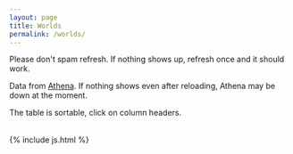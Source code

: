 ```yaml
---
layout: page
title: Worlds
permalink: /worlds/
---
```


Please don't spam refresh. If nothing shows up, refresh once and it should work.

Data from [Athena](https://github.com/Wynntils/Athena). If nothing shows even after reloading, Athena may be down at the moment.

The table is sortable, click on column headers.

<table class='table table-striped table-condensed table-dark table-sm' id="worlds"></table>



{% include js.html %}
<script src="/js/worlds.js"></script>
<script>
  getWorlds().then(function(){
    makeArray().then(function(){
      $('#worlds').DataTable({
        data: finalArray,
        paging: false, 
        autoWidth: false,
        searching: false,
        columnDefs: [
          { type: 'time-uni', targets: 1 },
          { type: 'natural', targets: 0 }
        ],
        columns: [
            { title: "World" },
            { title: "Uptime (hh:mm)" },
            { title: "Player Count" },
            { title: "Next soul point in ~x min" }
        ],
        order: [[1,'asc']]
      });
    })
  })
</script>